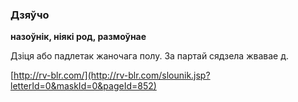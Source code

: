 ### Дзяўчо
**назоўнік, ніякі род, размоўнае**

Дзіця або падлетак жаночага полу. За партай сядзела жвавае д.

<a rel="author">[http://rv-blr.com/](http://rv-blr.com/slounik.jsp?letterId=0&maskId=0&pageId=852)</a>
